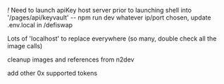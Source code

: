 *!*  Need to launch apiKey host server prior to launching 
   shell into '/pages/api/keyvault' 
      -- npm run dev 
   whatever ip/port chosen, update .env.local in /defiswap



Lots of 'localhost' to replace everywhere (so many, double check all the image calls)

cleanup images and references from n2dev

add other 0x supported tokens 

